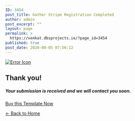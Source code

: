 ```yaml
---
ID: 3454
post_title: Gather Stripe Registration Completed
author: admin
post_excerpt: ""
layout: page
permalink: >
  https://venkat.dbsprojects.ie/?page_id=3454
published: true
post_date: 2020-08-05 07:56:12
---
```

<section id="top" class="text-center vertical-space-lg">
    <div class="container">
        <div class="logo">
            <a href="#"><img src="http://52.188.108.229/event/wp-content/plugins/gather-add-ons/assets/img/check.png" alt="Error Icon"></a>
        </div>
        <h1 class="headline">Thank you! </h1>
        <h5 class="headline-support">Your submission is received and we will contact you soon.</h5>
    </div>
</section>
<p class="text-center"><a href="http://themeforest.net/item/gather-event-conference-wp-landing-page-theme/12799586?ref=cththemes" class="btn btn-success btn-lg">Buy this Template Now</a></p>
<p class="text-center"> <a href="http://52.188.108.229/event/" class="btn btn-link"> ← Back to Home</a> </p>